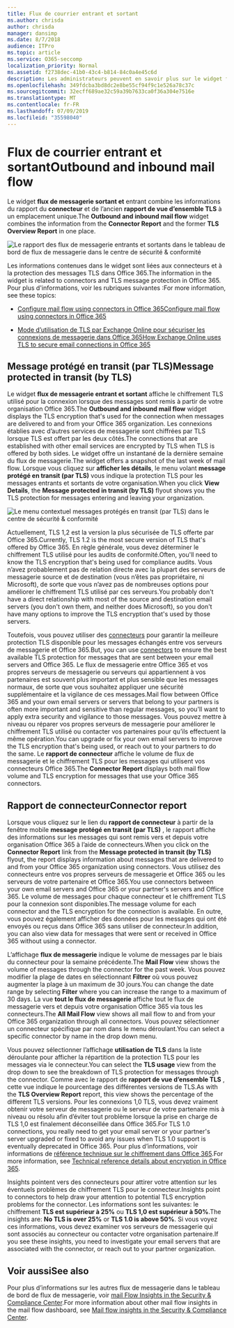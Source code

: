```yaml
---
title: Flux de courrier entrant et sortant
ms.author: chrisda
author: chrisda
manager: dansimp
ms.date: 8/7/2018
audience: ITPro
ms.topic: article
ms.service: O365-seccomp
localization_priority: Normal
ms.assetid: f2738dec-41b0-43c4-b814-84c0a4e45c6d
description: Les administrateurs peuvent en savoir plus sur le widget flux de messagerie sortant et entrant dans le tableau de bord de flux de messagerie dans le centre de sécurité & conformité.
ms.openlocfilehash: 349fdcba3bd8dc2e8be55cf94f9c1e526a78c37c
ms.sourcegitcommit: 32ecff689ae32c59a39b7633ca0f36a304e7516e
ms.translationtype: MT
ms.contentlocale: fr-FR
ms.lasthandoff: 07/09/2019
ms.locfileid: "35598040"
---
```

# <a name="outbound-and-inbound-mail-flow"></a><span data-ttu-id="b5f67-103">Flux de courrier entrant et sortant</span><span class="sxs-lookup"><span data-stu-id="b5f67-103">Outbound and inbound mail flow</span></span>

<span data-ttu-id="b5f67-104">Le widget **flux de messagerie sortant et** entrant combine les informations du rapport du **connecteur** et de l’ancien **rapport de vue d’ensemble TLS** à un emplacement unique.</span><span class="sxs-lookup"><span data-stu-id="b5f67-104">The **Outbound and inbound mail flow** widget combines the information from the **Connector Report** and the former **TLS Overview Report** in one place.</span></span>

![Le rapport des flux de messagerie entrants et sortants dans le tableau de bord de flux de messagerie dans le centre de sécurité & conformité](media/2c591d1c-bad6-4b72-890e-f8fdfd4f447a.png)

<span data-ttu-id="b5f67-106">Les informations contenues dans le widget sont liées aux connecteurs et à la protection des messages TLS dans Office 365.</span><span class="sxs-lookup"><span data-stu-id="b5f67-106">The information in the widget is related to connectors and TLS message protection in Office 365.</span></span> <span data-ttu-id="b5f67-107">Pour plus d'informations, voir les rubriques suivantes :</span><span class="sxs-lookup"><span data-stu-id="b5f67-107">For more information, see these topics:</span></span>

- [<span data-ttu-id="b5f67-108">Configure mail flow using connectors in Office 365</span><span class="sxs-lookup"><span data-stu-id="b5f67-108">Configure mail flow using connectors in Office 365</span></span>](https://technet.microsoft.com/library/ms.exch.eac.connectorselection.aspx)

- [<span data-ttu-id="b5f67-109">Mode d’utilisation de TLS par Exchange Online pour sécuriser les connexions de messagerie dans Office 365</span><span class="sxs-lookup"><span data-stu-id="b5f67-109">How Exchange Online uses TLS to secure email connections in Office 365</span></span>](https://support.office.com/article/4CDE0CDA-3430-4DC0-B489-F2C0736C929F)

## <a name="message-protected-in-transit-by-tls"></a><span data-ttu-id="b5f67-110">Message protégé en transit (par TLS)</span><span class="sxs-lookup"><span data-stu-id="b5f67-110">Message protected in transit (by TLS)</span></span>

<span data-ttu-id="b5f67-111">Le widget **flux de messagerie entrant et sortant** affiche le chiffrement TLS utilisé pour la connexion lorsque des messages sont remis à partir de votre organisation Office 365.</span><span class="sxs-lookup"><span data-stu-id="b5f67-111">The **Outbound and inbound mail flow** widget displays the TLS encryption that's used for the connection when messages are delivered to and from your Office 365 organization.</span></span> <span data-ttu-id="b5f67-112">Les connexions établies avec d’autres services de messagerie sont chiffrées par TLS lorsque TLS est offert par les deux côtés.</span><span class="sxs-lookup"><span data-stu-id="b5f67-112">The connections that are established with other email services are encrypted by TLS when TLS is offered by both sides.</span></span> <span data-ttu-id="b5f67-113">Le widget offre un instantané de la dernière semaine du flux de messagerie.</span><span class="sxs-lookup"><span data-stu-id="b5f67-113">The widget offers a snapshot of the last week of mail flow.</span></span> <span data-ttu-id="b5f67-114">Lorsque vous cliquez sur **afficher les détails**, le menu volant **message protégé en transit (par TLS)** vous indique la protection TLS pour les messages entrants et sortants de votre organisation.</span><span class="sxs-lookup"><span data-stu-id="b5f67-114">When you click **View Details**, the **Message protected in transit (by TLS)** flyout shows you the TLS protection for messages entering and leaving your organization.</span></span>

![Le menu contextuel messages protégés en transit (par TLS) dans le centre de sécurité & conformité](media/825aa74c-413d-4141-8e3c-dfe68ae78eed.png)

<span data-ttu-id="b5f67-116">Actuellement, TLS 1,2 est la version la plus sécurisée de TLS offerte par Office 365.</span><span class="sxs-lookup"><span data-stu-id="b5f67-116">Currently, TLS 1.2 is the most secure version of TLS that's offered by Office 365.</span></span> <span data-ttu-id="b5f67-117">En règle générale, vous devez déterminer le chiffrement TLS utilisé pour les audits de conformité.</span><span class="sxs-lookup"><span data-stu-id="b5f67-117">Often, you'll need to know the TLS encryption that's being used for compliance audits.</span></span> <span data-ttu-id="b5f67-118">Vous n’avez probablement pas de relation directe avec la plupart des serveurs de messagerie source et de destination (vous n’êtes pas propriétaire, ni Microsoft), de sorte que vous n’avez pas de nombreuses options pour améliorer le chiffrement TLS utilisé par ces serveurs.</span><span class="sxs-lookup"><span data-stu-id="b5f67-118">You probably don't have a direct relationship with most of the source and destination email servers (you don't own them, and neither does Microsoft), so you don't have many options to improve the TLS encryption that's used by those servers.</span></span>

<span data-ttu-id="b5f67-119">Toutefois, vous pouvez utiliser des [connecteurs](https://technet.microsoft.com/library/ms.exch.eac.connectorselection.aspx) pour garantir la meilleure protection TLS disponible pour les messages échangés entre vos serveurs de messagerie et Office 365.</span><span class="sxs-lookup"><span data-stu-id="b5f67-119">But, you can use [connectors](https://technet.microsoft.com/library/ms.exch.eac.connectorselection.aspx) to ensure the best available TLS protection for messages that are sent between your email servers and Office 365.</span></span> <span data-ttu-id="b5f67-120">Le flux de messagerie entre Office 365 et vos propres serveurs de messagerie ou serveurs qui appartiennent à vos partenaires est souvent plus important et plus sensible que les messages normaux, de sorte que vous souhaitez appliquer une sécurité supplémentaire et la vigilance de ces messages.</span><span class="sxs-lookup"><span data-stu-id="b5f67-120">Mail flow between Office 365 and your own email servers or servers that belong to your partners is often more important and sensitive than regular messages, so you'll want to apply extra security and vigilance to those messages.</span></span> <span data-ttu-id="b5f67-121">Vous pouvez mettre à niveau ou réparer vos propres serveurs de messagerie pour améliorer le chiffrement TLS utilisé ou contacter vos partenaires pour qu’ils effectuent la même opération.</span><span class="sxs-lookup"><span data-stu-id="b5f67-121">You can upgrade or fix your own email servers to improve the TLS encryption that's being used, or reach out to your partners to do the same.</span></span> <span data-ttu-id="b5f67-122">Le **rapport de connecteur** affiche le volume de flux de messagerie et le chiffrement TLS pour les messages qui utilisent vos connecteurs Office 365.</span><span class="sxs-lookup"><span data-stu-id="b5f67-122">The **Connector Report** displays both mail flow volume and TLS encryption for messages that use your Office 365 connectors.</span></span>

## <a name="connector-report"></a><span data-ttu-id="b5f67-123">Rapport de connecteur</span><span class="sxs-lookup"><span data-stu-id="b5f67-123">Connector report</span></span>

<span data-ttu-id="b5f67-124">Lorsque vous cliquez sur le lien du **rapport de connecteur** à partir de la fenêtre mobile **message protégé en transit (par TLS)** , le rapport affiche des informations sur les messages qui sont remis vers et depuis votre organisation Office 365 à l’aide de connecteurs.</span><span class="sxs-lookup"><span data-stu-id="b5f67-124">When you click on the **Connector Report** link from the **Message protected in transit (by TLS)** flyout, the report displays information about messages that are delivered to and from your Office 365 organization using connectors.</span></span> <span data-ttu-id="b5f67-125">Vous utilisez des connecteurs entre vos propres serveurs de messagerie et Office 365 ou les serveurs de votre partenaire et Office 365.</span><span class="sxs-lookup"><span data-stu-id="b5f67-125">You use connectors between your own email servers and Office 365 or your partner's servers and Office 365.</span></span> <span data-ttu-id="b5f67-126">Le volume de messages pour chaque connecteur et le chiffrement TLS pour la connexion sont disponibles.</span><span class="sxs-lookup"><span data-stu-id="b5f67-126">The message volume for each connector and the TLS encryption for the connection is available.</span></span> <span data-ttu-id="b5f67-127">En outre, vous pouvez également afficher des données pour les messages qui ont été envoyés ou reçus dans Office 365 sans utiliser de connecteur.</span><span class="sxs-lookup"><span data-stu-id="b5f67-127">In addition, you can also view data for messages that were sent or received in Office 365 without using a connector.</span></span>

<span data-ttu-id="b5f67-128">L’affichage **flux de messagerie** indique le volume de messages par le biais du connecteur pour la semaine précédente.</span><span class="sxs-lookup"><span data-stu-id="b5f67-128">The **Mail Flow** view shows the volume of messages through the connector for the past week.</span></span> <span data-ttu-id="b5f67-129">Vous pouvez modifier la plage de dates en sélectionnant **Filtrer** où vous pouvez augmenter la plage à un maximum de 30 jours.</span><span class="sxs-lookup"><span data-stu-id="b5f67-129">You can change the date range by selecting **Filter** where you can increase the range to a maximum of 30 days.</span></span> <span data-ttu-id="b5f67-130">La vue **tout le flux de messagerie** affiche tout le flux de messagerie vers et depuis votre organisation Office 365 via tous les connecteurs.</span><span class="sxs-lookup"><span data-stu-id="b5f67-130">The **All Mail Flow** view shows all mail flow to and from your Office 365 organization through all connectors.</span></span> <span data-ttu-id="b5f67-131">Vous pouvez sélectionner un connecteur spécifique par nom dans le menu déroulant.</span><span class="sxs-lookup"><span data-stu-id="b5f67-131">You can select a specific connector by name in the drop down menu.</span></span>

<span data-ttu-id="b5f67-132">Vous pouvez sélectionner l’affichage **utilisation de TLS** dans la liste déroulante pour afficher la répartition de la protection TLS pour les messages via le connecteur.</span><span class="sxs-lookup"><span data-stu-id="b5f67-132">You can select the **TLS usage** view from the drop down to see the breakdown of TLS protection for messages through the connector.</span></span> <span data-ttu-id="b5f67-133">Comme avec le rapport de **rapport de vue d’ensemble TLS** , cette vue indique le pourcentage des différentes versions de TLS.</span><span class="sxs-lookup"><span data-stu-id="b5f67-133">As with the **TLS Overview Report** report, this view shows the percentage of the different TLS versions.</span></span> <span data-ttu-id="b5f67-134">Pour les connexions 1,0 TLS, vous devez vraiment obtenir votre serveur de messagerie ou le serveur de votre partenaire mis à niveau ou résolu afin d’éviter tout problème lorsque la prise en charge de TLS 1,0 est finalement déconseillée dans Office 365.</span><span class="sxs-lookup"><span data-stu-id="b5f67-134">For TLS 1.0 connections, you really need to get your email server or your partner's server upgraded or fixed to avoid any issues when TLS 1.0 support is eventually deprecated in Office 365.</span></span> <span data-ttu-id="b5f67-135">Pour plus d’informations, voir informations de [référence technique sur le chiffrement dans Office 365](https://support.office.com/article/862cbe93-4268-4ef9-ba79-277545ecf221).</span><span class="sxs-lookup"><span data-stu-id="b5f67-135">For more information, see [Technical reference details about encryption in Office 365](https://support.office.com/article/862cbe93-4268-4ef9-ba79-277545ecf221).</span></span>

<span data-ttu-id="b5f67-136">Insights pointent vers des connecteurs pour attirer votre attention sur les éventuels problèmes de chiffrement TLS pour le connecteur.</span><span class="sxs-lookup"><span data-stu-id="b5f67-136">Insights point to connectors to help draw your attention to potential TLS encryption problems for the connector.</span></span> <span data-ttu-id="b5f67-137">Les informations sont les suivantes: le chiffrement **TLS est supérieur à 25%** ou **TLS 1,0 est supérieur à 50%**.</span><span class="sxs-lookup"><span data-stu-id="b5f67-137">The insights are: **No TLS is over 25%** or **TLS 1.0 is above 50%**.</span></span> <span data-ttu-id="b5f67-138">Si vous voyez ces informations, vous devez examiner vos serveurs de messagerie qui sont associés au connecteur ou contacter votre organisation partenaire.</span><span class="sxs-lookup"><span data-stu-id="b5f67-138">If you see these insights, you need to investigate your email servers that are associated with the connector, or reach out to your partner organization.</span></span>

## <a name="see-also"></a><span data-ttu-id="b5f67-139">Voir aussi</span><span class="sxs-lookup"><span data-stu-id="b5f67-139">See also</span></span>

<span data-ttu-id="b5f67-140">Pour plus d’informations sur les autres flux de messagerie dans le tableau de bord de flux de messagerie, voir [mail Flow Insights in the Security & Compliance Center](mail-flow-insights.md).</span><span class="sxs-lookup"><span data-stu-id="b5f67-140">For more information about other mail flow insights in the mail flow dashboard, see [Mail flow insights in the Security & Compliance Center](mail-flow-insights.md).</span></span>
